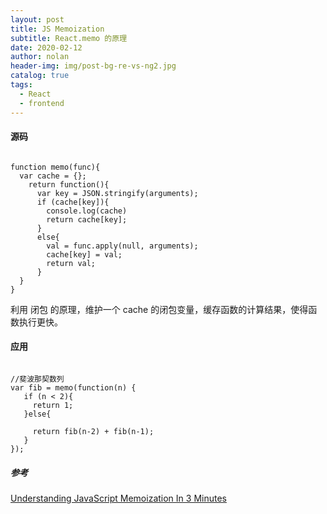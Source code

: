 ```yaml
---
layout: post
title: JS Memoization
subtitle: React.memo 的原理
date: 2020-02-12
author: nolan
header-img: img/post-bg-re-vs-ng2.jpg
catalog: true
tags:
  - React
  - frontend
---
```


#### 源码

```

function memo(func){
  var cache = {};
    return function(){
      var key = JSON.stringify(arguments);
      if (cache[key]){
        console.log(cache)
        return cache[key];
      }
      else{
        val = func.apply(null, arguments);
        cache[key] = val;
        return val;
      }
  }
}

```

利用 闭包 的原理，维护一个 cache 的闭包变量，缓存函数的计算结果，使得函数执行更快。

#### 应用

```

//斐波那契数列
var fib = memo(function(n) {
   if (n < 2){
     return 1;
   }else{

     return fib(n-2) + fib(n-1);
   }
});

```

##### 参考

[Understanding JavaScript Memoization In 3 Minutes](https://codeburst.io/understanding-memoization-in-3-minutes-2e58daf33a19)
